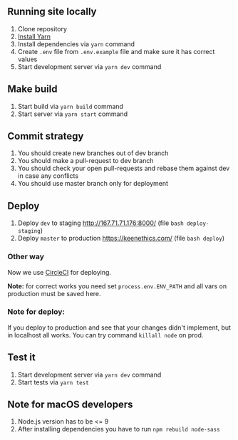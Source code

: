 ## Running site locally

1. Clone repository
2. [Install Yarn](https://yarnpkg.com/en/docs/install)
3. Install dependencies via `yarn` command
4. Create `.env` file from `.env.example` file and make sure it has correct values
5. Start development server via `yarn dev` command

## Make build

1. Start build via `yarn build` command
2. Start server via `yarn start` command

## Commit strategy

1. You should create new branches out of dev branch
2. You should make a pull-request to dev branch
3. You should check your open pull-requests and rebase them against dev in case any conflicts
4. You should use master branch only for deployment

## Deploy

1. Deploy `dev` to staging http://167.71.71.176:8000/ (file `bash deploy-staging`)
2. Deploy `master` to production https://keenethics.com/ (file `bash deploy`)

### Other way

Now we use [CircleCI](https://circleci.com/) for deploying.

**Note:** for correct works you need set `process.env.ENV_PATH` and all vars on production must be saved here.

### Note for deploy:

If you deploy to production and see that your changes didn't implement, but in localhost all works. You can try command `killall node` on prod.

## Test it

1. Start development server via `yarn dev` command
2. Start tests via `yarn test`

## Note for macOS developers

1. Node.js version has to be <= 9
2. After installing dependencies you have to run `npm rebuild node-sass`
